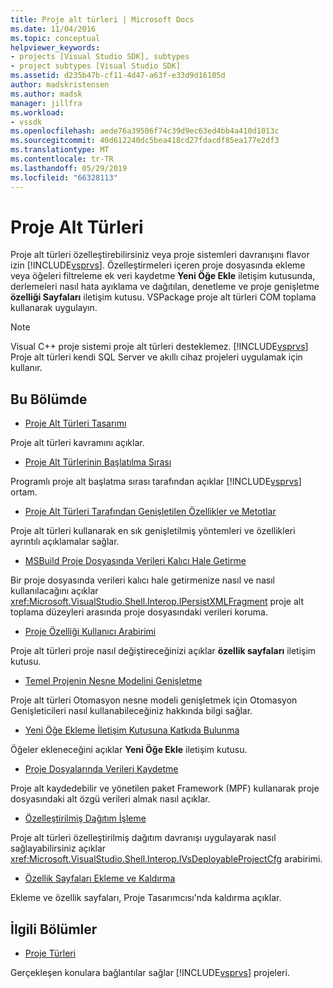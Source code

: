 ```yaml
---
title: Proje alt türleri | Microsoft Docs
ms.date: 11/04/2016
ms.topic: conceptual
helpviewer_keywords:
- projects [Visual Studio SDK], subtypes
- project subtypes [Visual Studio SDK]
ms.assetid: d235b47b-cf11-4d47-a63f-e33d9d16105d
author: madskristensen
ms.author: madsk
manager: jillfra
ms.workload:
- vssdk
ms.openlocfilehash: aede76a39506f74c39d9ec63ed4bb4a410d1013c
ms.sourcegitcommit: 40d612240dc5bea418cd27fdacdf85ea177e2df3
ms.translationtype: MT
ms.contentlocale: tr-TR
ms.lasthandoff: 05/29/2019
ms.locfileid: "66328113"
---
```

# <a name="project-subtypes"></a>Proje Alt Türleri
Proje alt türleri özelleştirebilirsiniz veya proje sistemleri davranışını flavor izin [!INCLUDE[vsprvs](../../code-quality/includes/vsprvs_md.md)]. Özelleştirmeleri içeren proje dosyasında ekleme veya öğeleri filtreleme ek veri kaydetme **Yeni Öğe Ekle** iletişim kutusunda, derlemeleri nasıl hata ayıklama ve dağıtılan, denetleme ve proje genişletme **özelliği Sayfaları** iletişim kutusu. VSPackage proje alt türleri COM toplama kullanarak uygulayın.

> [!NOTE]
> Visual C++ proje sistemi proje alt türleri desteklemez. [!INCLUDE[vsprvs](../../code-quality/includes/vsprvs_md.md)] Proje alt türleri kendi SQL Server ve akıllı cihaz projeleri uygulamak için kullanır.

## <a name="in-this-section"></a>Bu Bölümde
- [Proje Alt Türleri Tasarımı](../../extensibility/internals/project-subtypes-design.md)

 Proje alt türleri kavramını açıklar.

- [Proje Alt Türlerinin Başlatılma Sırası](../../extensibility/internals/initialization-sequence-of-project-subtypes.md)

 Programlı proje alt başlatma sırası tarafından açıklar [!INCLUDE[vsprvs](../../code-quality/includes/vsprvs_md.md)] ortam.

- [Proje Alt Türleri Tarafından Genişletilen Özellikler ve Metotlar](../../extensibility/internals/properties-and-methods-extended-by-project-subtypes.md)

 Proje alt türleri kullanarak en sık genişletilmiş yöntemleri ve özellikleri ayrıntılı açıklamalar sağlar.

- [MSBuild Proje Dosyasında Verileri Kalıcı Hale Getirme](../../extensibility/internals/persisting-data-in-the-msbuild-project-file.md)

 Bir proje dosyasında verileri kalıcı hale getirmenize nasıl ve nasıl kullanılacağını açıklar <xref:Microsoft.VisualStudio.Shell.Interop.IPersistXMLFragment> proje alt toplama düzeyleri arasında proje dosyasındaki verileri koruma.

- [Proje Özelliği Kullanıcı Arabirimi](../../extensibility/internals/project-property-user-interface.md)

 Proje alt türleri proje nasıl değiştireceğinizi açıklar **özellik sayfaları** iletişim kutusu.

- [Temel Projenin Nesne Modelini Genişletme](../../extensibility/internals/extending-the-object-model-of-the-base-project.md)

 Proje alt türleri Otomasyon nesne modeli genişletmek için Otomasyon Genişleticileri nasıl kullanabileceğiniz hakkında bilgi sağlar.

- [Yeni Öğe Ekleme İletişim Kutusuna Katkıda Bulunma](../../extensibility/internals/contributing-to-the-add-new-item-dialog-box.md)

 Öğeler ekleneceğini açıklar **Yeni Öğe Ekle** iletişim kutusu.

- [Proje Dosyalarında Verileri Kaydetme](../../extensibility/saving-data-in-project-files.md)

 Proje alt kaydedebilir ve yönetilen paket Framework (MPF) kullanarak proje dosyasındaki alt özgü verileri almak nasıl açıklar.

- [Özelleştirilmiş Dağıtım İşleme](../../extensibility/internals/handling-specialized-deployment.md)

 Proje alt türleri özelleştirilmiş dağıtım davranışı uygulayarak nasıl sağlayabilirsiniz açıklar <xref:Microsoft.VisualStudio.Shell.Interop.IVsDeployableProjectCfg> arabirimi.

- [Özellik Sayfaları Ekleme ve Kaldırma](../../extensibility/adding-and-removing-property-pages.md)

 Ekleme ve özellik sayfaları, Proje Tasarımcısı'nda kaldırma açıklar.

## <a name="related-sections"></a>İlgili Bölümler
- [Proje Türleri](../../extensibility/internals/project-types.md)

 Gerçekleşen konulara bağlantılar sağlar [!INCLUDE[vsprvs](../../code-quality/includes/vsprvs_md.md)] projeleri.